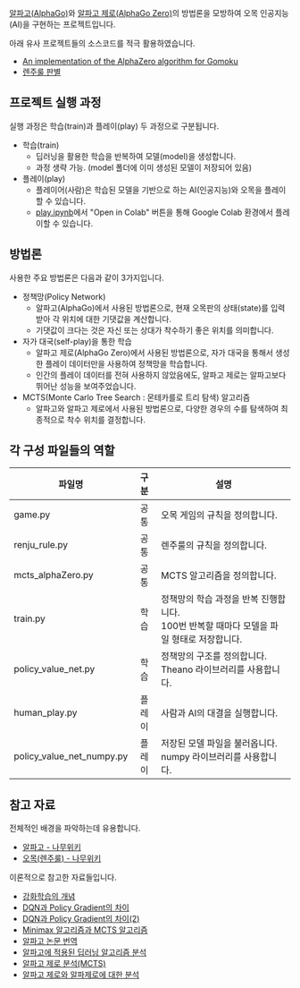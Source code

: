 [알파고(AlphaGo)](https://www.nature.com/articles/nature16961)와 [알파고 제로(AlphaGo Zero)](https://www.nature.com/articles/nature24270)의 방법론을 모방하여 오목 인공지능(AI)을 구현하는 프로젝트입니다.

아래 유사 프로젝트들의 소스코드를 적극 활용하였습니다.
- [An implementation of the AlphaZero algorithm for Gomoku](https://github.com/junxiaosong/AlphaZero_Gomoku)
- [렌주룰 판별](https://blog.naver.com/dnpc7848/221506783416)

## 프로젝트 실행 과정
실행 과정은 학습(train)과 플레이(play) 두 과정으로 구분됩니다.
- 학습(train)
  - 딥러닝을 활용한 학습을 반복하여 모델(model)을 생성합니다.
  - 과정 생략 가능. (model 폴더에 이미 생성된 모델이 저장되어 있음)
- 플레이(play)
  - 플레이어(사람)은 학습된 모델을 기반으로 하는 AI(인공지능)와 오목을 플레이할 수 있습니다.
  - [play.ipynb](https://github.com/gibiee/omok_AI/blob/master/play.ipynb)에서 "Open in Colab" 버튼을 통해 Google Colab 환경에서 플레이할 수 있습니다.

## 방법론
사용한 주요 방법론은 다음과 같이 3가지입니다.
- 정책망(Policy Network)
  - 알파고(AlphaGo)에서 사용된 방법론으로, 현재 오목판의 상태(state)를 입력받아 각 위치에 대한 기댓값을 계산합니다.
  - 기댓값이 크다는 것은 자신 또는 상대가 착수하기 좋은 위치를 의미합니다.
- 자가 대국(self-play)을 통한 학습
  - 알파고 제로(AlphaGo Zero)에서 사용된 방법론으로, 자가 대국을 통해서 생성한 플레이 데이터만을 사용하여 정책망을 학습합니다.
  - 인간의 플레이 데이터를 전혀 사용하지 않았음에도, 알파고 제로는 알파고보다 뛰어난 성능을 보여주었습니다.
- MCTS(Monte Carlo Tree Search : 몬테카를로 트리 탐색) 알고리즘
  - 알파고와 알파고 제로에서 사용된 방법론으로, 다양한 경우의 수를 탐색하여 최종적으로 착수 위치를 결정합니다.

## 각 구성 파일들의 역할
|파일명|구분|설명|
|------|:---:|----|
|game.py|공통|오목 게임의 규칙을 정의합니다.|
|renju_rule.py|공통|렌주룰의 규칙을 정의합니다.|
|mcts_alphaZero.py|공통|MCTS 알고리즘을 정의합니다.|
|train.py|학습|정책망의 학습 과정을 반복 진행합니다.<br/>100번 반복할 때마다 모델을 파일 형태로 저장합니다.|
|policy_value_net.py|학습|정책망의 구조를 정의합니다. Theano 라이브러리를 사용합니다.|
|human_play.py|플레이|사람과 AI의 대결을 실행합니다.|
|policy_value_net_numpy.py|플레이|저장된 모델 파일을 불러옵니다. numpy 라이브러리를 사용합니다.|

## 참고 자료
전체적인 배경을 파악하는데 유용합니다.
- [알파고 - 나무위키](https://namu.wiki/w/%EC%95%8C%ED%8C%8C%EA%B3%A0)
- [오목(렌주룰) - 나무위키](https://namu.wiki/w/%EC%98%A4%EB%AA%A9?from=%EC%98%A4%EB%AA%A9%28%EA%B2%8C%EC%9E%84%29#s-2.3)

이론적으로 참고한 자료들입니다.
- [강화학습의 개념](https://jeinalog.tistory.com/20)
- [DQN과 Policy Gradient의 차이](https://gist.github.com/ByungSunBae/56009ed6ea31bb91a236e67bcb3245a2)
- [DQN과 Policy Gradient의 차이(2)](https://dnddnjs.gitbooks.io/rl/content/numerical_methods.html)
- [Minimax 알고리즘과 MCTS 알고리즘](https://shuuki4.wordpress.com/2016/03/11/alphago-alphago-pipeline-%ED%97%A4%EC%A7%91%EA%B8%B0/)
- [알파고 논문 번역](https://blog.naver.com/sogangori/220668124217)
- [알파고에 적용된 딥러닝 알고리즘 분석](https://brunch.co.kr/@justinleeanac/2)
- [알파고 제로 분석(MCTS)](https://leekh7411.tistory.com/1?category=768501)
- [알파고 제로와 알파제로에 대한 분석](https://jsideas.net/AlphaZero/)
